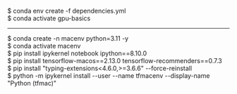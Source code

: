 $ conda env create -f dependencies.yml<br>
$ conda activate gpu-basics

---------
$ conda create -n macenv python=3.11 -y<br>
$ conda activate macenv<br>
$ pip install ipykernel notebook ipython==8.10.0<br>
$ pip install tensorflow-macos==2.13.0 tensorflow-recommenders==0.7.3<br>
$ pip install "typing-extensions<4.6.0,>=3.6.6" --force-reinstall<br>
$ python -m ipykernel install --user --name tfmacenv --display-name "Python (tfmac)"
